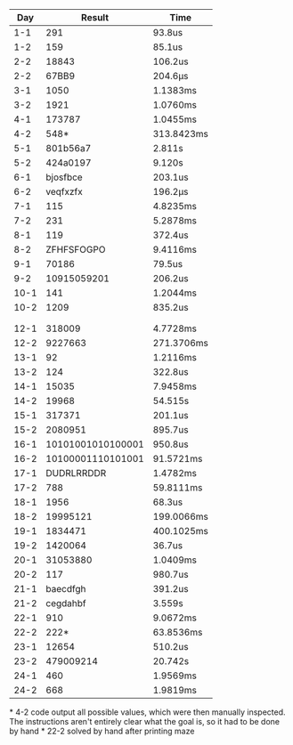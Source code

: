 | Day  | Result            | Time       |
| ---- | ----------------- | ---------- |
| 1-1  | 291               | 93.8us     |
| 1-2  | 159               | 85.1us     |
| 2-2  | 18843             | 106.2us    |
| 2-2  | 67BB9             | 204.6µs    |
| 3-1  | 1050              | 1.1383ms   |
| 3-2  | 1921              | 1.0760ms   |
| 4-1  | 173787            | 1.0455ms   |
| 4-2  | 548*              | 313.8423ms |
| 5-1  | 801b56a7          | 2.811s     |
| 5-2  | 424a0197          | 9.120s     |
| 6-1  | bjosfbce          | 203.1us    |
| 6-2  | veqfxzfx          | 196.2µs    |
| 7-1  | 115               | 4.8235ms   |
| 7-2  | 231               | 5.2878ms   |
| 8-1  | 119               | 372.4us    |
| 8-2  | ZFHFSFOGPO        | 9.4116ms   |
| 9-1  | 70186             | 79.5us     |
| 9-2  | 10915059201       | 206.2us    |
| 10-1 | 141               | 1.2044ms   |
| 10-2 | 1209              | 835.2us    |
|      |                   |            |
|      |                   |            |
| 12-1 | 318009            | 4.7728ms   |
| 12-2 | 9227663           | 271.3706ms |
| 13-1 | 92                | 1.2116ms   |
| 13-2 | 124               | 322.8us    |
| 14-1 | 15035             | 7.9458ms   |
| 14-2 | 19968             | 54.515s    |
| 15-1 | 317371            | 201.1us    |
| 15-2 | 2080951           | 895.7us    |
| 16-1 | 10101001010100001 | 950.8us    |
| 16-2 | 10100001110101001 | 91.5721ms  |
| 17-1 | DUDRLRRDDR        | 1.4782ms   |
| 17-2 | 788               | 59.8111ms  |
| 18-1 | 1956              | 68.3us     |
| 18-2 | 19995121          | 199.0066ms |
| 19-1 | 1834471           | 400.1025ms |
| 19-2 | 1420064           | 36.7us     |
| 20-1 | 31053880          | 1.0409ms   |
| 20-2 | 117               | 980.7us    |
| 21-1 | baecdfgh          | 391.2us    |
| 21-2 | cegdahbf          | 3.559s     |
| 22-1 | 910               | 9.0672ms   |
| 22-2 | 222*              | 63.8536ms  |
| 23-1 | 12654             | 510.2us    |
| 23-2 | 479009214         | 20.742s    |
| 24-1 | 460               | 1.9569ms   |
| 24-2 | 668               | 1.9819ms   |

\* 4-2 code output all possible values, which were then manually inspected. The instructions aren't entirely clear what the goal is, so it had to be done by hand
\* 22-2 solved by hand after printing maze
